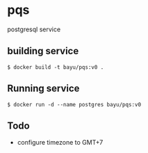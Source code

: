# pqs

postgresql service

## building service

    $ docker build -t bayu/pqs:v0 .

## Running service

    $ docker run -d --name postgres bayu/pqs:v0

## Todo

 - configure timezone to GMT+7